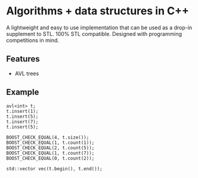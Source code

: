 # Algorithms + data structures in C++

A lightweight and easy to use implementation that can be used as a drop-in supplement to STL. 100% STL compatible. Designed with programming competitions in mind.

## Features

* AVL trees

## Example

```
avl<int> t;
t.insert(1);
t.insert(5);
t.insert(7);
t.insert(5);

BOOST_CHECK_EQUAL(4, t.size());
BOOST_CHECK_EQUAL(1, t.count(1));
BOOST_CHECK_EQUAL(2, t.count(5));
BOOST_CHECK_EQUAL(1, t.count(7));
BOOST_CHECK_EQUAL(0, t.count(2));

std::vector vec(t.begin(), t.end());
```
